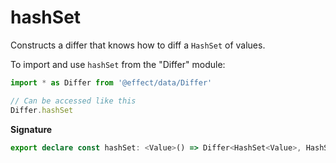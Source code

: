 # hashSet

Constructs a differ that knows how to diff a `HashSet` of values.

To import and use `hashSet` from the "Differ" module:

```ts
import * as Differ from '@effect/data/Differ'

// Can be accessed like this
Differ.hashSet
```

**Signature**

```ts
export declare const hashSet: <Value>() => Differ<HashSet<Value>, HashSetPatch<Value>>
```
